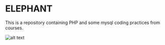 # ELEPHANT
This is a repository containing PHP and some mysql coding practices from courses. 


![alt text](https://i.ibb.co/MkcfZP8/clownbaby.png)
